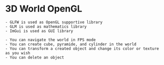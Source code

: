 # 3D World OpenGL

    - GLFW is used as OpenGL supportive library
    - GLM is used as mathematics library
    - ImGui is used as GUI library
    
    - You can navigate the world in FPS mode
    - You can create cube, pyramide, and cylinder in the world
    - You can transform a created object and change its color or texture as you wish
    - You can delete an object
